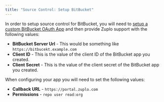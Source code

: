 ```yaml
---
title: "Source Control: Setup BitBucket"
---
```


In order to setup source control for BitBucket, you will need to
[setup a custom BitBucket OAuth App](https://support.atlassian.com/bitbucket-cloud/docs/integrate-another-application-through-oauth/)
and then provide Zuplo support with the following values:

- **BitBucket Server Url** - This would be something like
  `https://bitbucekt.example.com`
- **Client ID** - This is the value of the client ID of the BitBucket app you
  created.
- **Client Secret** - This is the value of the client secret of the BitBucket
  app you created.

When configuring your app you will need to set the following values:

- **Callback URL** - `https://portal.zuplo.com`
- **Permissions** - `repo user read:org`

